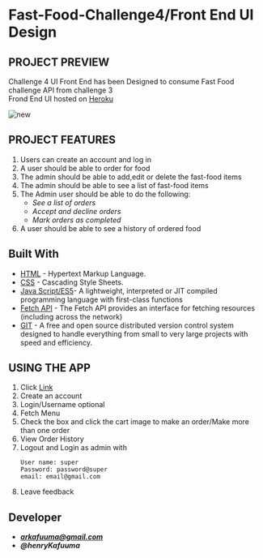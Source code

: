 # Fast-Food-Challenge4/Front End UI Design

## PROJECT PREVIEW
Challenge 4 UI Front End has been Designed to consume Fast Food\
challenge API from challenge 3\
Frond End UI hosted on [Heroku](https://ffood-ui.herokuapp.com/UI/signup.html)

![new](https://user-images.githubusercontent.com/39337548/47532412-fe7d3280-d8b8-11e8-9060-4a777f0756ad.png)


## PROJECT FEATURES

1. Users can create an account and log in
2. A user should be able to order for food
3. The admin should be able to add,edit or delete the fast-food items
4. The admin should be able to see a list of fast-food items
5. The Admin user should be able to do the following:
    * _See a list of orders_
    * _Accept and decline orders_
    * _Mark orders as completed_
6. A user should be able to see a history of ordered food

## Built With

* [HTML](https://www.w3.org/html/) - Hypertext Markup Language.
* [CSS](https://www.w3.org/Style/CSS/Overview.en.html) - Cascading Style Sheets.
* [Java Script/ES5](https://developer.mozilla.org/bm/docs/Web/JavaScript)- A lightweight, interpreted or JIT compiled programming language with first-class functions
* [Fetch API](https://pip.pypa.io/en/stable/installing/) - The Fetch API provides an interface for fetching resources (including across the network)
* [GIT](https://git-scm.com/) - A free and open source distributed version control system designed to handle everything from small to very large projects with speed and efficiency.

## USING THE APP

1. Click [Link](https://ffood-ui.herokuapp.com/UI/signup.html)
2. Create an account
3. Login/Username optional
4. Fetch Menu
5. Check the box and click the cart image to make an order/Make more than one order
6. View Order History
7. Logout and Login as admin with 
    ```
    User name: super
    Password: password@super
    email: email@gmail.com
    ```
8. Leave feedback

## Developer
- _**arkafuuma@gmail.com**_
- _**@henryKafuuma**_
